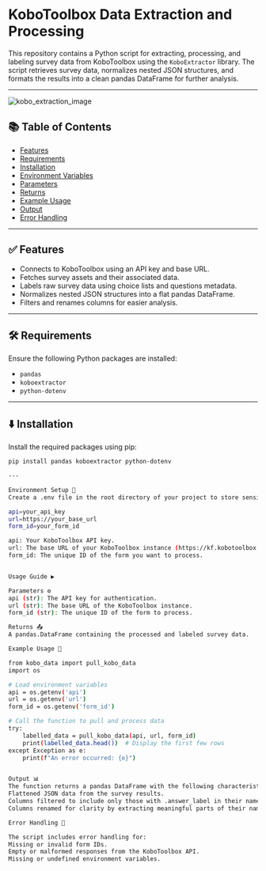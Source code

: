 # KoboToolbox Data Extraction and Processing

This repository contains a Python script for extracting, processing, and labeling survey data from KoboToolbox using the `KoboExtractor` library. The script retrieves survey data, normalizes nested JSON structures, and formats the results into a clean pandas DataFrame for further analysis.

---
![kobo_extraction_image](https://github.com/user-attachments/assets/fa6a7487-2e8a-4680-aad2-fefa390a998d)

## 📚 Table of Contents

- [Features](#features)
- [Requirements](#requirements)
- [Installation](#installation)
- [Environment Variables](#environment-variables)
- [Parameters](#parameters)
- [Returns](#returns)
- [Example Usage](#example-usage)
- [Output](#output)
- [Error Handling](#error-handling)

---

## ✅ Features

- Connects to KoboToolbox using an API key and base URL.
- Fetches survey assets and their associated data.
- Labels raw survey data using choice lists and questions metadata.
- Normalizes nested JSON structures into a flat pandas DataFrame.
- Filters and renames columns for easier analysis.

---

## 🛠 Requirements

Ensure the following Python packages are installed:

- `pandas`
- `koboextractor`
- `python-dotenv`

---

## ⬇️ Installation

Install the required packages using pip:

```bash
pip install pandas koboextractor python-dotenv

---

Environment Setup 🔐 
Create a .env file in the root directory of your project to store sensitive credentials:

api=your_api_key
url=https://your_base_url
form_id=your_form_id

api: Your KoboToolbox API key.
url: The base URL of your KoboToolbox instance (https://kf.kobotoolbox.org or https://eu.kobotoolbox.org).
form_id: The unique ID of the form you want to process.


Usage Guide ▶️

Parameters ⚙️
api (str): The API key for authentication.
url (str): The base URL of the KoboToolbox instance.
form_id (str): The unique ID of the form to process.

Returns 📤
A pandas.DataFrame containing the processed and labeled survey data.

Example Usage 🧪

from kobo_data import pull_kobo_data
import os

# Load environment variables
api = os.getenv('api')
url = os.getenv('url')
form_id = os.getenv('form_id')

# Call the function to pull and process data
try:
    labelled_data = pull_kobo_data(api, url, form_id)
    print(labelled_data.head())  # Display the first few rows
except Exception as e:
    print(f"An error occurred: {e}")


Output 📊
The function returns a pandas DataFrame with the following characteristics:
Flattened JSON data from the survey results.
Columns filtered to include only those with .answer_label in their names.
Columns renamed for clarity by extracting meaningful parts of their names.

Error Handling 🧯

The script includes error handling for:
Missing or invalid form IDs.
Empty or malformed responses from the KoboToolbox API.
Missing or undefined environment variables.
